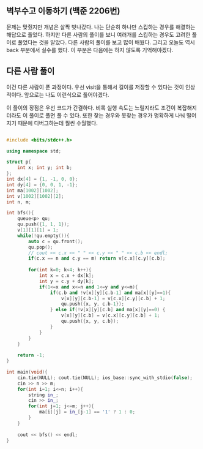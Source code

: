 ## 벽부수고 이동하기 (백준 2206번)

문제는 맞췄지만 개념은 살짝 빗나갔다. 나는 단순히 하나만 스킵하는 경우를 해결하는 해답으로 풀었다. 하지만 다른 사람의 풀이를 보니 여러개를 스킵하는 경우도 고려한 풀이로 풀었다는 것을 알았다. 다른 사람의 풀이를 보고 많이 배웠다. 그리고 오늘도 역시 back 부분에서 실수를 했다. 이 부분은 다음에는 하지 않도록 기억해야겠다.

## 다른 사람 풀이

이건 다른 사람이 푼 과정이다. 우선 visit을 통해서 길이를 저장할 수 있다는 것이 인상적이다. 앞으로는 나도 이런식으로 풀어야겠다. 

이 풀이의 장점은 우선 코드가 간결하다. 비록 실행 속도는 느릴지라도 조건이 복잡해지더라도 이 풀이로 풀면 풀 수 있다. 또한 찾는 경우와 못찾는 경우가 명확하게 나눠 떨어지기 때문에 디버그하는데 훨씬 수월했다.


``` cpp

#include <bits/stdc++.h>

using namespace std;

struct p{
    int x; int y; int b;
};
int dx[4] = {1, -1, 0, 0};
int dy[4] = {0, 0, 1, -1};
int ma[1002][1002];
int v[1002][1002][2];
int n, m;

int bfs(){
    queue<p> qu;
    qu.push({1, 1, 1});
    v[1][1][1] = 1;
    while(!qu.empty()){
        auto c = qu.front();
        qu.pop();
        // cout << c.x << " " << c.y << " " << c.b << endl;
        if(c.x == n and c.y == m) return v[c.x][c.y][c.b];
        
        for(int k=0; k<4; k++){
            int x = c.x + dx[k];
            int y = c.y + dy[k];
            if(1<=x and x<=n and 1<=y and y<=m){
                if(c.b and !v[x][y][c.b-1] and ma[x][y]==1){
                    v[x][y][c.b-1] = v[c.x][c.y][c.b] + 1;
                    qu.push({x, y, c.b-1});
                } else if(!v[x][y][c.b] and ma[x][y]==0) {
                    v[x][y][c.b] = v[c.x][c.y][c.b] + 1;
                    qu.push({x, y, c.b});
                }
            }
        }
    }
    
    return -1;
}

int main(void){
    cin.tie(NULL); cout.tie(NULL); ios_base::sync_with_stdio(false);
    cin >> n >> m;
    for(int i=1; i<=n; i++){
        string in_;
        cin >> in_;
        for(int j=1; j<=m; j++){
            ma[i][j] = in_[j-1] == '1' ? 1 : 0;
        }
    }
    
    cout << bfs() << endl;
}

```

